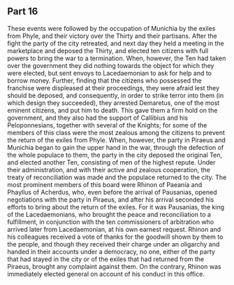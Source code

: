 ## Part 16

These events were followed by the occupation of Munichia by the exiles from Phyle, and their victory over the Thirty and their partisans.
After the fight the party of the city retreated, and next day they held a meeting in the marketplace and deposed the Thirty, and elected ten citizens with full powers to bring the war to a termination.
When, however, the Ten had taken over the government they did nothing towards the object for which they were elected, but sent envoys to Lacedaemonian to ask for help and to borrow money.
Further, finding that the citizens who possessed the franchise were displeased at their proceedings, they were afraid lest they should be deposed, and consequently, in order to strike terror into them (in which design they succeeded), they arrested Demaretus, one of the most eminent citizens, and put him to death.
This gave them a firm hold on the government, and they also had the support of Callibius and his Peloponnesians, together with several of the Knights; for some of the members of this class were the most zealous among the citizens to prevent the return of the exiles from Phyle.
When, however, the party in Piraeus and Munichia began to gain the upper hand in the war, through the defection of the whole populace to them, the party in the city deposed the original Ten, and elected another Ten, consisting of men of the highest repute.
Under their administration, and with their active and zealous cooperation, the treaty of reconciliation was made and the populace returned to the city.
The most prominent members of this board were Rhinon of Paeania and Phayllus of Acherdus, who, even before the arrival of Pausanias, opened negotiations with the party in Piraeus, and after his arrival seconded his efforts to bring about the return of the exiles.
For it was Pausanias, the king of the Lacedaemonians, who brought the peace and reconciliation to a fulfillment, in conjunction with the ten commissioners of arbitration who arrived later from Lacedaemonian, at his own earnest request.
Rhinon and his colleagues received a vote of thanks for the goodwill shown by them to the people, and though they received their charge under an oligarchy and handed in their accounts under a democracy, no one, either of the party that had stayed in the city or of the exiles that had returned from the Piraeus, brought any complaint against them.
On the contrary, Rhinon was immediately elected general on account of his conduct in this office.

